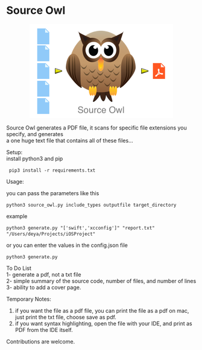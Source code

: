 # Source Owl

<p align="center">
    <img src="pdf_owl_logo.png">
</p>

Source Owl generates a PDF file, it scans for specific file extensions you specify, and generates  
a one huge text file that contains all of these files...

Setup:  
install python3 and pip

     pip3 install -r requirements.txt 

Usage:  

you can pass the parameters like this   

    python3 source_owl.py include_types outputfile target_directory  
example  

    python3 generate.py "['swift','xcconfig']" "report.txt" "/Users/deya/Projects/iOSProject"

or you can enter the values in the config.json file

    python3 generate.py  

To Do List  
1- generate a pdf, not a txt file  
2- simple summary of the source code, number of files, and number of lines  
3- ability to add a cover page.  

Temporary Notes:
  1) if you want the file as a pdf file, you can print the file as a pdf on mac, just print the txt file, choose save as pdf.  
  2) if you want syntax highlighting, open the file with your IDE, and print as PDF from the IDE itself.  

Contributions are welcome.
